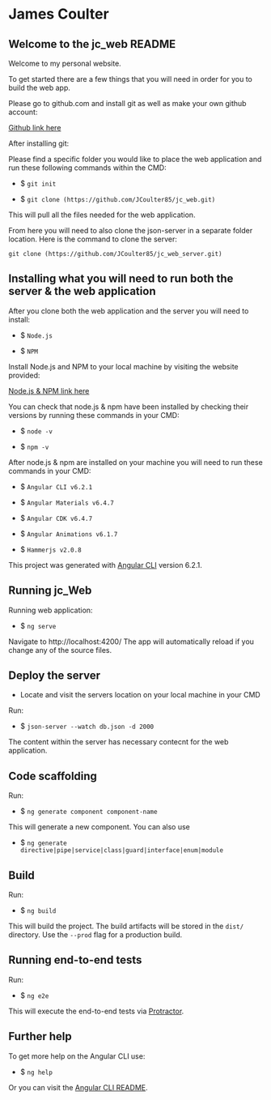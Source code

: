 # James Coulter

## Welcome to the jc_web README

Welcome to my personal website.

To get started there are a few things that you will need in order for you to build the web app.

Please go to github.com and install git as well as make your own github account:

[Github link here](http://github.com/)

After installing git:

Please find a specific folder you would like to place the web application and run these following commands within the CMD:

- $ `git init`

- $ `git clone (https://github.com/JCoulter85/jc_web.git)`

This will pull all the files needed for the web application.

From here you will need to also clone the json-server in a separate folder location. Here is the command to clone the server:

`git clone (https://github.com/JCoulter85/jc_web_server.git)`

## Installing what you will need to run both the server & the web application

After you clone both the web application and the server you will need to install:

- $ `Node.js`

- $ `NPM`

Install Node.js and NPM to your local machine by visiting the website provided:

[Node.js & NPM link here](https://nodejs.org)

You can check that node.js & npm have been installed by checking their versions by running these commands in your CMD:

- $ `node -v`

- $ `npm -v`

After node.js & npm are installed on your machine you will need to run these commands in your CMD:

- $ `Angular CLI v6.2.1`

- $ `Angular Materials v6.4.7`

- $ `Angular CDK v6.4.7`

- $ `Angular Animations v6.1.7`

- $ `Hammerjs v2.0.8`

This project was generated with [Angular CLI](https://github.com/angular/angular-cli) version 6.2.1.

## Running jc_Web

Running web application:

- $ `ng serve`

Navigate to http://localhost:4200/ The app will automatically reload if you change any of the source files.

## Deploy the server

- Locate and visit the servers location on your local machine in your CMD

Run:

- $ `json-server --watch db.json -d 2000`

The content within the server has necessary contecnt for the web application.

## Code scaffolding

Run:

- $ `ng generate component component-name`

This will generate a new component. You can also use

- $ `ng generate directive|pipe|service|class|guard|interface|enum|module`

## Build

Run:

- $ `ng build`

This will build the project. The build artifacts will be stored in the `dist/` directory. Use the `--prod` flag for a production build.

## Running end-to-end tests

Run:

- $ `ng e2e`

This will execute the end-to-end tests via [Protractor](http://www.protractortest.org/).

## Further help

To get more help on the Angular CLI use:

- $ `ng help`

Or you can visit the [Angular CLI README](https://github.com/angular/angular-cli/blob/master/README.md).
